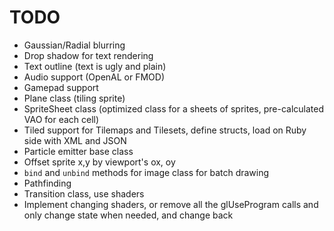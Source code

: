 # TODO

* Gaussian/Radial blurring
* Drop shadow for text rendering
* Text outline (text is ugly and plain)
* Audio support (OpenAL or FMOD)
* Gamepad support
* Plane class (tiling sprite)
* SpriteSheet class (optimized class for a sheets of sprites, pre-calculated VAO for each cell)
* Tiled support for Tilemaps and Tilesets, define structs, load on Ruby side with XML and JSON
* Particle emitter base class
* Offset sprite x,y by viewport's ox, oy
* `bind` and `unbind` methods for image class for batch drawing
* Pathfinding
* Transition class, use shaders
* Implement changing shaders, or remove all the glUseProgram calls and only change state when needed, and change back
